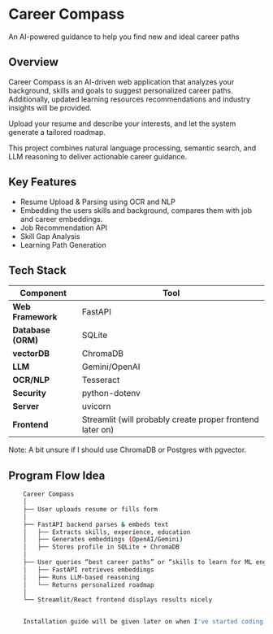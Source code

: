 # Career Compass

An AI-powered guidance to help you find new and ideal career paths

## Overview

Career Compass is an AI-driven web application that analyzes your background, skills and goals to suggest personalized career paths. Additionally, updated learning resources recommendations and industry insights will be provided. 

Upload your resume and describe your interests, and let the system generate a tailored roadmap. 

This project combines natural language processing, semantic search, and LLM reasoning to deliver actionable career guidance. 

## Key Features
- Resume Upload & Parsing using OCR and NLP
- Embedding the users skills and background, compares them with job and career embeddings.
- Job Recommendation API 
- Skill Gap Analysis
- Learning Path Generation

## Tech Stack
| Component | Tool |
|------------|------|
| **Web Framework** | FastAPI |
| **Database (ORM)** | SQLite |
| **vectorDB** | ChromaDB | 
| **LLM** | Gemini/OpenAI |
| **OCR/NLP** | Tesseract |
| **Security** | python-dotenv |
| **Server** | uvicorn |
| **Frontend** | Streamlit (will probably create proper frontend later on) 

Note: A bit unsure if I should use ChromaDB or Postgres with pgvector. 

## Program Flow Idea

```bash
    Career Compass
    │
    ├── User uploads resume or fills form
    │
    ├── FastAPI backend parses & embeds text
    │   ├── Extracts skills, experience, education
    │   ├── Generates embeddings (OpenAI/Gemini)
    │   ├── Stores profile in SQLite + ChromaDB
    │
    ├── User queries “best career paths” or “skills to learn for ML engineer”
    │   ├── FastAPI retrieves embeddings
    │   ├── Runs LLM-based reasoning
    │   └── Returns personalized roadmap
    │
    └── Streamlit/React frontend displays results nicely


    Installation guide will be given later on when I've started coding. 